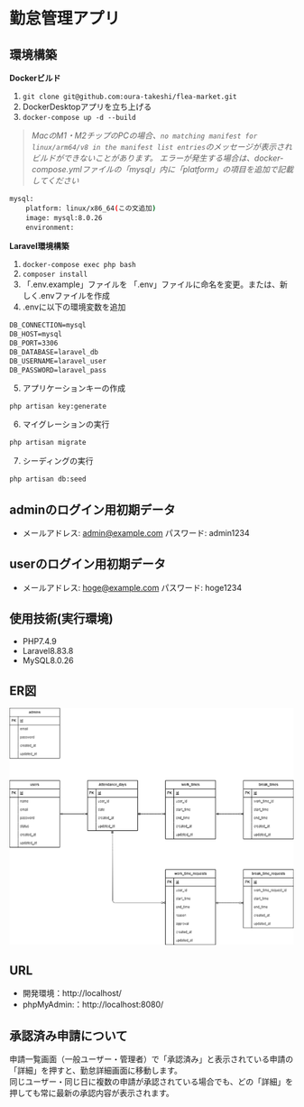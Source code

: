# 勤怠管理アプリ

## 環境構築
**Dockerビルド**
1. `git clone git@github.com:oura-takeshi/flea-market.git`
2. DockerDesktopアプリを立ち上げる
3. `docker-compose up -d --build`

> *MacのM1・M2チップのPCの場合、`no matching manifest for linux/arm64/v8 in the manifest list entries`のメッセージが表示されビルドができないことがあります。
エラーが発生する場合は、docker-compose.ymlファイルの「mysql」内に「platform」の項目を追加で記載してください*
``` bash
mysql:
    platform: linux/x86_64(この文追加)
    image: mysql:8.0.26
    environment:
```

**Laravel環境構築**
1. `docker-compose exec php bash`
2. `composer install`
3. 「.env.example」ファイルを 「.env」ファイルに命名を変更。または、新しく.envファイルを作成
4. .envに以下の環境変数を追加
``` text
DB_CONNECTION=mysql
DB_HOST=mysql
DB_PORT=3306
DB_DATABASE=laravel_db
DB_USERNAME=laravel_user
DB_PASSWORD=laravel_pass
```
5. アプリケーションキーの作成
``` bash
php artisan key:generate
```

6. マイグレーションの実行
``` bash
php artisan migrate
```

7. シーディングの実行
``` bash
php artisan db:seed
```

##  adminのログイン用初期データ

- メールアドレス: admin@example.com パスワード: admin1234

## userのログイン用初期データ

- メールアドレス: hoge@example.com パスワード: hoge1234

## 使用技術(実行環境)
- PHP7.4.9
- Laravel8.83.8
- MySQL8.0.26

## ER図
![alt](erd.png)

## URL
- 開発環境：http://localhost/
- phpMyAdmin:：http://localhost:8080/

## 承認済み申請について
申請一覧画面（一般ユーザー・管理者）で「承認済み」と表示されている申請の「詳細」を押すと、勤怠詳細画面に移動します。  
同じユーザー・同じ日に複数の申請が承認されている場合でも、どの「詳細」を押しても常に最新の承認内容が表示されます。
